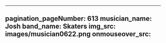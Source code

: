 ------
pagination_pageNumber: 613
musician_name: Josh
band_name: Skaters
img_src: images/musician0622.png
onmouseover_src: 
------
